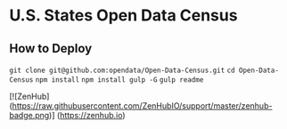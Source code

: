 # U.S. States Open Data Census

## How to Deploy
`git clone git@github.com:opendata/Open-Data-Census.git`
`cd Open-Data-Census`
`npm install`
`npm install gulp -G`
`gulp readme`

[![ZenHub] (https://raw.githubusercontent.com/ZenHubIO/support/master/zenhub-badge.png)] (https://zenhub.io)
